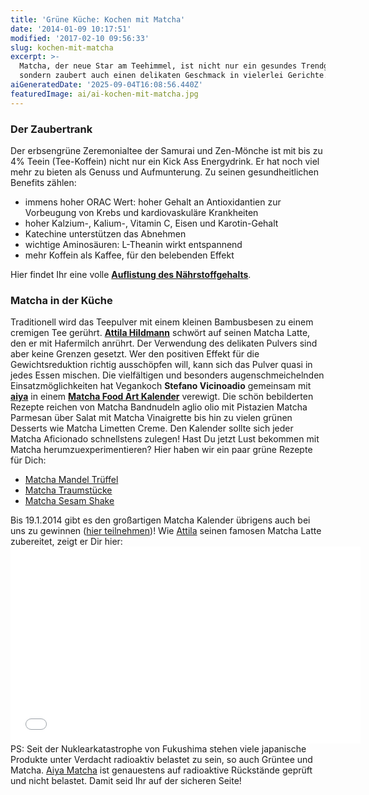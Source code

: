 ```yaml
---
title: 'Grüne Küche: Kochen mit Matcha'
date: '2014-01-09 10:17:51'
modified: '2017-02-10 09:56:33'
slug: kochen-mit-matcha
excerpt: >-
  Matcha, der neue Star am Teehimmel, ist nicht nur ein gesundes Trendgetränk,
  sondern zaubert auch einen delikaten Geschmack in vielerlei Gerichte.
aiGeneratedDate: '2025-09-04T16:08:56.440Z'
featuredImage: ai/ai-kochen-mit-matcha.jpg
---
```


### Der Zaubertrank

Der erbsengrüne Zeremonialtee der Samurai und Zen-Mönche ist mit bis zu 4% Teein (Tee-Koffein) nicht nur ein Kick Ass Energydrink. Er hat noch viel mehr zu bieten als Genuss und Aufmunterung. Zu seinen gesundheitlichen Benefits zählen:

*   immens hoher ORAC Wert: hoher Gehalt an Antioxidantien zur Vorbeugung von Krebs und kardiovaskuläre Krankheiten
*   hoher Kalzium-, Kalium-, Vitamin C, Eisen und Karotin-Gehalt
*   Katechine unterstützen das Abnehmen
*   wichtige Aminosäuren: L-Theanin wirkt entspannend
*   mehr Koffein als Kaffee, für den belebenden Effekt

Hier findet Ihr eine volle **[Auflistung des Nährstoffgehalts](http://www.aiya-europe.com/public_assets/576/inhaltsstoffe_matcha_2009.pdf)**. [<!-- Image removed (no copyright): Matcha.jpg -->](https://www.veganblatt.com/i/Matcha.jpg)

### Matcha in der Küche

Traditionell wird das Teepulver mit einem kleinen Bambusbesen zu einem cremigen Tee gerührt. **[Attila Hildmann](http://www.attilahildmann.com/)** schwört auf seinen Matcha Latte, den er mit Hafermilch anrührt. Der Verwendung des delikaten Pulvers sind aber keine Grenzen gesetzt. Wer den positiven Effekt für die Gewichtsreduktion richtig ausschöpfen will, kann sich das Pulver quasi in jedes Essen mischen. Die vielfältigen und besonders augenschmeichelnden Einsatzmöglichkeiten hat Vegankoch **Stefano Vicinoadio** gemeinsam mit **[aiya](http://www.aiya-europe.com/)** in einem **[Matcha Food Art Kalender](http://www.aiya-europe.com/de/aiya-kalender)** verewigt. Die schön bebilderten Rezepte reichen von Matcha Bandnudeln aglio olio mit Pistazien Matcha Parmesan über Salat mit Matcha Vinaigrette bis hin zu vielen grünen Desserts wie Matcha Limetten Creme. Den Kalender sollte sich jeder Matcha Aficionado schnellstens zulegen! Hast Du jetzt Lust bekommen mit Matcha herumzuexperimentieren? Hier haben wir ein paar grüne Rezepte für Dich:

*   [Matcha Mandel Trüffel](https://www.veganblatt.com/matcha-mandel-trueffel)
*   [Matcha Traumstücke](https://www.veganblatt.com/vegane-traumstuecke)
*   [Matcha Sesam Shake](https://www.veganblatt.com/sesam-matcha-shake)

Bis 19.1.2014 gibt es den großartigen Matcha Kalender übrigens auch bei uns zu gewinnen ([hier teilnehmen](https://www.veganblatt.com/vegan-for-youth-gewinnspiel))! Wie [Attila](http://www.attilahildmann.com/) seinen famosen Matcha Latte zubereitet, zeigt er Dir hier: <iframe src="//www.youtube.com/embed/w8VyntUJXpY" width="560" height="315" frameborder="0"></iframe>PS: Seit der Nuklearkatastrophe von Fukushima stehen viele japanische Produkte unter Verdacht radioaktiv belastet zu sein, so auch Grüntee und Matcha. [Aiya Matcha](http://www.aiya-europe.com/de/sicherer-tee-von-aiya) ist genauestens auf radioaktive Rückstände geprüft und nicht belastet. Damit seid Ihr auf der sicheren Seite!
